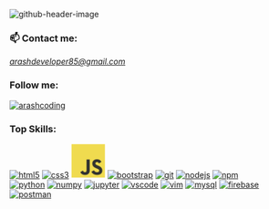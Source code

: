 ![github-header-image](https://user-images.githubusercontent.com/77899651/169727545-365870b7-2888-4a7d-9e72-5e338c62cbf8.png)

### 📫 Contact me: 
*arashdeveloper85@gmail.com*

### Follow me: 
<a href="https://twitter.com/itdevcoding" target="blank"><img src="https://img.shields.io/twitter/follow/arashcoding?logo=twitter&style=for-the-badge" alt="arashcoding"/></a>

### Top Skills: 
<a href="https://www.w3schools.com/html/" target="_blank" rel="noreferrer"><img src="https://www.vectorlogo.zone/logos/w3_html5/w3_html5-icon.svg" alt="html5" width="60" height="60"></a> <a href="https://www.w3schools.com/css/" target="_blank" rel="noreferrer"><img src="https://www.vectorlogo.zone/logos/w3_css/w3_css-icon.svg" alt="css3" width="60" height="60"></a> <a href="https://developer.mozilla.org/en-US/docs/Web/JavaScript" target="_blank" rel="noreferrer"><img src="https://raw.githubusercontent.com/devicons/devicon/master/icons/javascript/javascript-original.svg" alt="javascript" width="60" height="60"></a> <a href="https://getbootstrap.com" target="_blank" rel="noreferrer"><img src="https://www.vectorlogo.zone/logos/getbootstrap/getbootstrap-icon.svg" alt="bootstrap" width="60" height="60"></a> 
<a href="https://git-scm.com/" target="_blank" rel="noreferrer"><img src="https://www.vectorlogo.zone/logos/git-scm/git-scm-icon.svg" alt="git" width="60" height="60"></a> 
<a href="https://nodejs.org" target="_blank" rel="noreferrer"><img src="https://www.vectorlogo.zone/logos/nodejs/nodejs-icon.svg" alt="nodejs" width="60" height="60"></a> <a href="https://www.npmjs.com" target="_blank" rel="noreferrer"><img src="https://www.vectorlogo.zone/logos/npmjs/npmjs-icon.svg" alt="npm" width="60" height="60"></a> <br /> <a href="https://www.python.org" target="_blank" rel="noreferrer"><img src="https://www.vectorlogo.zone/logos/python/python-icon.svg" alt="python" width="60" height="60"></a> <a href="https://numpy.org/" target="_blank" rel="noreferrer"><img src="https://www.vectorlogo.zone/logos/numpy/numpy-icon.svg" alt="numpy" width="60" height="60"></a> <a href="https://jupyter.org/" target="_blank" rel="noreferrer"><img src="https://www.vectorlogo.zone/logos/jupyter/jupyter-icon.svg" alt="jupyter" width="60" height="60"></a> <a href="https://code.visualstudio.com" target="_blank" rel="noreferrer"><img src="https://www.vectorlogo.zone/logos/visualstudio_code/visualstudio_code-icon.svg" alt="vscode" width="60" height="60"></a> <a href="https://www.vim.org" target="_blank" rel="noreferrer"><img src="https://www.vectorlogo.zone/logos/vim/vim-icon.svg" alt="vim" width="60" height="60"></a> <a href="https://www.mysql.com" target="_blank" rel="noreferrer"><img src="https://www.vectorlogo.zone/logos/mysql/mysql-icon.svg" alt="mysql" width="60" height="60"></a> <a href="https://firebase.google.com" target="_blank" rel="noreferrer"><img src="https://www.vectorlogo.zone/logos/firebase/firebase-icon.svg" alt="firebase" width="60" height="60"></a>  <a href="https://www.postman.com" target="_blank" rel="noreferrer"><img src="https://www.vectorlogo.zone/logos/getpostman/getpostman-icon.svg" alt="postman" width="60" height="60"></a>
